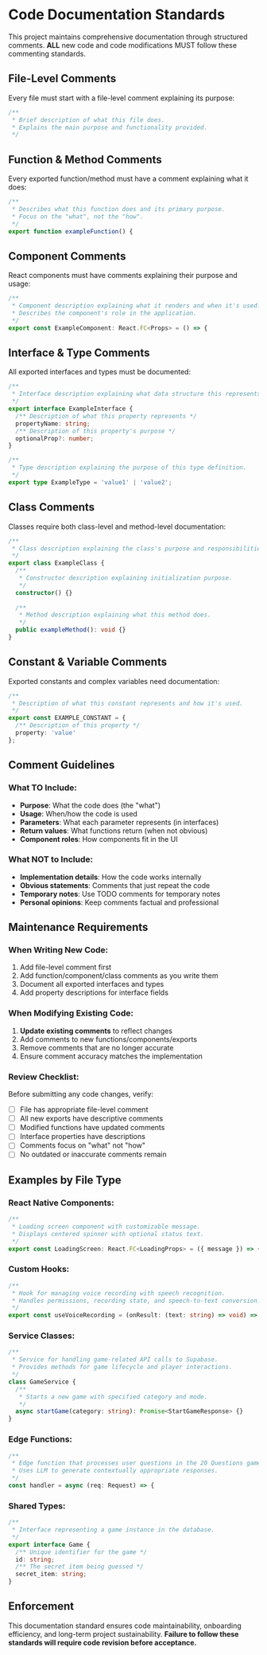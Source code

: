 # Code Documentation Standards

This project maintains comprehensive documentation through structured comments. **ALL** new code and code modifications MUST follow these commenting standards.

## File-Level Comments
Every file must start with a file-level comment explaining its purpose:
```typescript
/**
 * Brief description of what this file does.
 * Explains the main purpose and functionality provided.
 */
```

## Function & Method Comments
Every exported function/method must have a comment explaining what it does:
```typescript
/**
 * Describes what this function does and its primary purpose.
 * Focus on the "what", not the "how".
 */
export function exampleFunction() {
```

## Component Comments
React components must have comments explaining their purpose and usage:
```typescript
/**
 * Component description explaining what it renders and when it's used.
 * Describes the component's role in the application.
 */
export const ExampleComponent: React.FC<Props> = () => {
```

## Interface & Type Comments
All exported interfaces and types must be documented:
```typescript
/**
 * Interface description explaining what data structure this represents.
 */
export interface ExampleInterface {
  /** Description of what this property represents */
  propertyName: string;
  /** Description of this property's purpose */
  optionalProp?: number;
}

/**
 * Type description explaining the purpose of this type definition.
 */
export type ExampleType = 'value1' | 'value2';
```

## Class Comments
Classes require both class-level and method-level documentation:
```typescript
/**
 * Class description explaining the class's purpose and responsibilities.
 */
export class ExampleClass {
  /**
   * Constructor description explaining initialization purpose.
   */
  constructor() {}
  
  /**
   * Method description explaining what this method does.
   */
  public exampleMethod(): void {}
}
```

## Constant & Variable Comments
Exported constants and complex variables need documentation:
```typescript
/**
 * Description of what this constant represents and how it's used.
 */
export const EXAMPLE_CONSTANT = {
  /** Description of this property */
  property: 'value'
};
```

## Comment Guidelines

### What TO Include:
- **Purpose**: What the code does (the "what")
- **Usage**: When/how the code is used
- **Parameters**: What each parameter represents (in interfaces)
- **Return values**: What functions return (when not obvious)
- **Component roles**: How components fit in the UI

### What NOT to Include:
- **Implementation details**: How the code works internally
- **Obvious statements**: Comments that just repeat the code
- **Temporary notes**: Use TODO comments for temporary notes
- **Personal opinions**: Keep comments factual and professional

## Maintenance Requirements

### When Writing New Code:
1. Add file-level comment first
2. Add function/component/class comments as you write them
3. Document all exported interfaces and types
4. Add property descriptions for interface fields

### When Modifying Existing Code:
1. **Update existing comments** to reflect changes
2. Add comments to new functions/components/exports
3. Remove comments that are no longer accurate
4. Ensure comment accuracy matches the implementation

### Review Checklist:
Before submitting any code changes, verify:
- [ ] File has appropriate file-level comment
- [ ] All new exports have descriptive comments
- [ ] Modified functions have updated comments
- [ ] Interface properties have descriptions
- [ ] Comments focus on "what" not "how"
- [ ] No outdated or inaccurate comments remain

## Examples by File Type

### React Native Components:
```typescript
/**
 * Loading screen component with customizable message.
 * Displays centered spinner with optional status text.
 */
export const LoadingScreen: React.FC<LoadingProps> = ({ message }) => {
```

### Custom Hooks:
```typescript
/**
 * Hook for managing voice recording with speech recognition.
 * Handles permissions, recording state, and speech-to-text conversion.
 */
export const useVoiceRecording = (onResult: (text: string) => void) => {
```

### Service Classes:
```typescript
/**
 * Service for handling game-related API calls to Supabase.
 * Provides methods for game lifecycle and player interactions.
 */
class GameService {
  /**
   * Starts a new game with specified category and mode.
   */
  async startGame(category: string): Promise<StartGameResponse> {}
}
```

### Edge Functions:
```typescript
/**
 * Edge function that processes user questions in the 20 Questions game.
 * Uses LLM to generate contextually appropriate responses.
 */
const handler = async (req: Request) => {
```

### Shared Types:
```typescript
/**
 * Interface representing a game instance in the database.
 */
export interface Game {
  /** Unique identifier for the game */
  id: string;
  /** The secret item being guessed */
  secret_item: string;
}
```

## Enforcement

This documentation standard ensures code maintainability, onboarding efficiency, and long-term project sustainability. **Failure to follow these standards will require code revision before acceptance.**